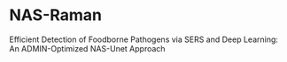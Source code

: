 # NAS-Raman
Efficient Detection of Foodborne Pathogens via SERS and Deep Learning: An ADMIN-Optimized NAS-Unet Approach
